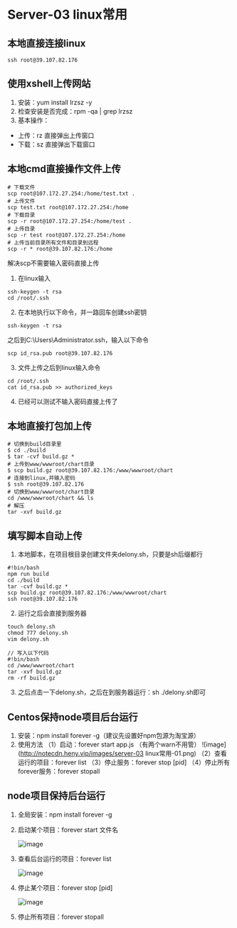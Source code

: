 # Server-03 linux常用


## 本地直接连接linux

```shell
ssh root@39.107.82.176
```



## 使用xshell上传网站

1. 安装：yum install lrzsz -y
2. 检查安装是否完成：rpm -qa | grep lrzsz
3. 基本操作：

* 上传：rz 直接弹出上传窗口
* 下载：sz 直接弹出下载窗口



## 本地cmd直接操作文件上传

```shell
# 下载文件
scp root@107.172.27.254:/home/test.txt . 
# 上传文件
scp test.txt root@107.172.27.254:/home    
# 下载目录
scp -r root@107.172.27.254:/home/test .    
# 上传目录
scp -r test root@107.172.27.254:/home    
# 上传当前目录所有文件和目录到远程
scp -r * root@39.107.82.176:/home
```
解决scp不需要输入密码直接上传
1. 在linux输入
```shell
ssh-keygen -t rsa
cd /root/.ssh
```
2. 在本地执行以下命令，并一路回车创建ssh密钥
```shell
ssh-keygen -t rsa
```
之后到C:\Users\Administrator\.ssh，输入以下命令
```shell
scp id_rsa.pub root@39.107.82.176
```
3. 文件上传之后到linux输入命令
```shell
cd /root/.ssh
cat id_rsa.pub >> authorized_keys
```
4. 已经可以测试不输入密码直接上传了



## 本地直接打包加上传

```shell
# 切换到build目录里
$ cd ./build
$ tar -cvf build.gz *
# 上传到www/wwwroot/chart目录
$ scp build.gz root@39.107.82.176:/www/wwwroot/chart
# 连接到linux,并输入密码
$ ssh root@39.107.82.176
# 切换到www/wwwroot/chart目录
cd /www/wwwroot/chart && ls
# 解压
tar -xvf build.gz
```



## 填写脚本自动上传

1. 本地脚本，在项目根目录创建文件夹delony.sh，只要是sh后缀都行
```shell
#!bin/bash
npm run build
cd ./build
tar -cvf build.gz *
scp build.gz root@39.107.82.176:/www/wwwroot/chart
ssh root@39.107.82.176
```
2. 运行之后会直接到服务器
```shell
touch delony.sh
chmod 777 delony.sh
vim delony.sh

// 写入以下代码
#!bin/bash
cd /www/wwwroot/chart
tar -xvf build.gz
rm -rf build.gz
```

3. 之后点击一下delony.sh，之后在到服务器运行：sh ./delony.sh即可



## Centos保持node项目后台运行

1. 安装：npm install forever -g（建议先设置好npm包源为淘宝源）
2. 使用方法
（1）启动：forever start app.js （有两个warn不用管）
![image](http://notecdn.heny.vip/images/server-03 linux常用-01.png)
（2）查看运行的项目：forever list
（3）停止服务：forever stop [pid]
（4）停止所有forever服务：forever stopall




## node项目保持后台运行

1. 全局安装：npm install forever -g

2. 启动某个项目：forever start 文件名

   ![image](http://notecdn.heny.vip/images/linux%E7%AE%80%E5%8D%95%E6%93%8D%E4%BD%9C-01.png)

3. 查看后台运行的项目：forever list

   ![image](http://notecdn.heny.vip/images/linux%E7%AE%80%E5%8D%95%E6%93%8D%E4%BD%9C-02.png)

4. 停止某个项目：forever stop [pid]

   ![image](http://notecdn.heny.vip/images/linux%E7%AE%80%E5%8D%95%E6%93%8D%E4%BD%9C-03.png)

5. 停止所有项目：forever stopall

